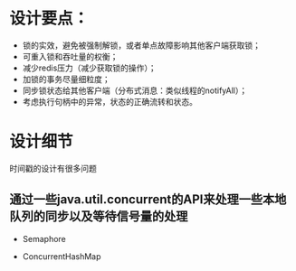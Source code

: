 # 设计要点：

* 锁的实效，避免被强制解锁，或者单点故障影响其他客户端获取锁；
* 可重入锁和吞吐量的权衡；
* 减少redis压力（减少获取锁的操作）；
* 加锁的事务尽量细粒度；
* 同步锁状态给其他客户端（分布式消息：类似线程的notifyAll）；
* 考虑执行句柄中的异常，状态的正确流转和状态。

# 设计细节

时间戳的设计有很多问题

## 通过一些java.util.concurrent的API来处理一些本地队列的同步以及等待信号量的处理

* Semaphore

* ConcurrentHashMap



